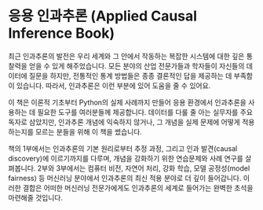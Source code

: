 # 응용 인과추론 (Applied Causal Inference Book)

최근 인과추론의 발전은 우리 세계와 그 안에서 작동하는 복잡한 시스템에 대한 깊은 통찰력을 얻을 수 있게 해주었습니다. 모든 분야의 산업 전문가들과 학자들이 자신들의 데이터에 질문을 하지만, 전통적인 통계 방법들은 종종 결론적인 답을 제공하는 데 부족함이 있습니다. 따라서, 인과추론은 이런 부분에 있어 도움을 줄 수 있어요.

이 책은 이론적 기초부터 Python의 실제 사례까지 만들어 응용 환경에서 인과추론을 사용하는 데 필요한 도구를 여러분들께 제공합니다. 데이터를 다룰 줄 아는 실무자를 주요 독자로 삼았지만, 인과추론 개념에 익숙하지 않거나, 그 개념을 실제 문제에 어떻게 적용하는지를 모르는 분들을 위해 이 책을 썼습니다.

책의 1부에서는 인과추론의 기본 원리로부터 추정 과정, 그리고 인과 발견(causal discovery)에 이르기까지를 다루며, 개념을 강화하기 위한 연습문제와 사례 연구를 살펴봅니다. 2부와 3부에서는 컴퓨터 비전, 자연어 처리, 강화 학습, 모델 공정성(model fairness) 등 머신러닝 분야에서 인과추론의 최신 적용 분야로 더 깊이 들어갑니다. 이러한 결합은 어떠한 머신러닝 전문가에게도 인과추론의 세계로 들어가는 완벽한 초석을 마련해줄 것입니다.